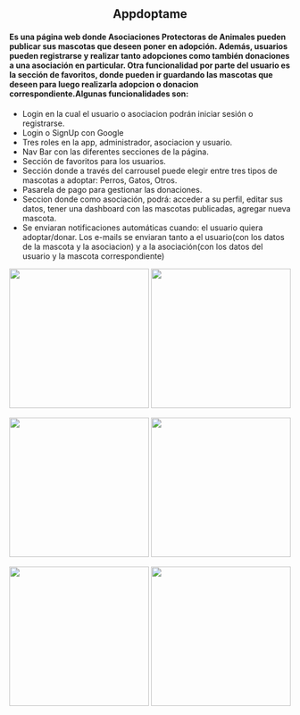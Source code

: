 
&nbsp;

<h2 align="center">Appdoptame</h2>
<h4> Es una página web donde Asociaciones Protectoras de Animales pueden publicar sus mascotas que deseen poner en adopción. Además, usuarios pueden registrarse y realizar tanto adopciones como también donaciones a una asociación en particular. Otra funcionalidad por parte del usuario es la sección de favoritos, donde pueden ir guardando las mascotas que deseen para luego realizarla adopcion o donacion correspondiente.Algunas funcionalidades son:</h4>

<ul>
<li>Login en la cual el usuario o asociacion podrán iniciar sesión o registrarse.</li>
<li>Login o SignUp con Google</li>
<li>Tres roles en la app, administrador, asociacion y usuario.</li>
<li>Nav Bar con las diferentes secciones de la página. </li>
<li>Sección de favoritos para los usuarios. </li>
<li>Sección donde a través del carrousel puede elegir entre tres tipos de mascotas a adoptar: Perros, Gatos, Otros. </li>
<li> Pasarela de pago para gestionar las donaciones.</li>
<li>Seccion donde como asociación, podrá: acceder a su perfil, editar sus datos, tener una dashboard con las mascotas publicadas, agregar nueva mascota.</li>
<li>Se enviaran notificaciones automáticas cuando: el usuario quiera adoptar/donar. Los e-mails se enviaran tanto a el usuario(con los datos de la mascota y la asociacion) y a la asociación(con los datos del usuario y la mascota correspondiente)</li>
</ul>

<p align="center">
  <a><img width="250px" src="https://i.imgur.com/atWGH17.png"></a>
  <a><img width="250px" src="https://i.imgur.com/13e0C8I.png"/></a>
</p>

<p align="center">
  <a><img width="250px" src="https://i.imgur.com/Is69qJD.png"/></a>
  <a><img width="250px" src=https://i.postimg.cc/vTdBrtF8/Screenshot-2023-04-13-at-17-01-37-React-App.png /></a>
</p>

<p align="center">
  <a><img width="250px"  src=https://i.postimg.cc/hPsjmmCg/Screenshot-2023-04-13-at-17-02-17-React-App.png/></a>
  <a><img width="250px" src=https://i.postimg.cc/W3drWnHM/Screenshot-2023-04-13-at-17-10-16-React-App.png /></a>
</p>

&nbsp;
